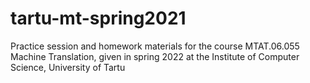 # tartu-mt-spring2021
Practice session and homework materials for the course MTAT.06.055 Machine Translation, given in spring 2022 at the Institute of Computer Science, University of Tartu

